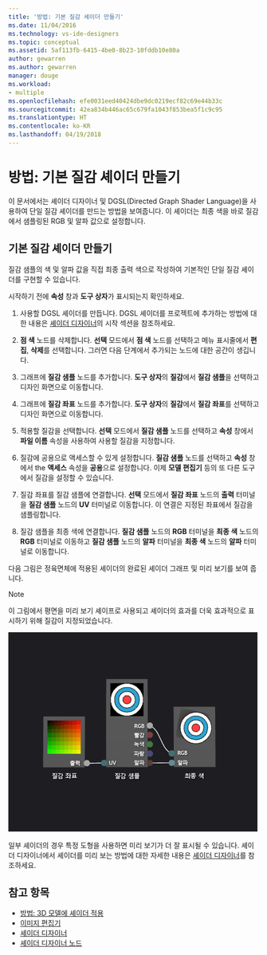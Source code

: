 ```yaml
---
title: '방법: 기본 질감 셰이더 만들기'
ms.date: 11/04/2016
ms.technology: vs-ide-designers
ms.topic: conceptual
ms.assetid: 5af113fb-6415-4be0-8b23-10fddb10e80a
author: gewarren
ms.author: gewarren
manager: douge
ms.workload:
- multiple
ms.openlocfilehash: efe0031eed40424dbe9dc0219ecf82c69e44b33c
ms.sourcegitcommit: 42ea834b446ac65c679fa1043f853bea5f1c9c95
ms.translationtype: HT
ms.contentlocale: ko-KR
ms.lasthandoff: 04/19/2018
---
```

# <a name="how-to-create-a-basic-texture-shader"></a>방법: 기본 질감 셰이더 만들기

이 문서에서는 셰이더 디자이너 및 DGSL(Directed Graph Shader Language)을 사용하여 단일 질감 셰이더를 만드는 방법을 보여줍니다. 이 셰이더는 최종 색을 바로 질감에서 샘플링된 RGB 및 알파 값으로 설정합니다.

## <a name="create-a-basic-texture-shader"></a>기본 질감 셰이더 만들기

질감 샘플의 색 및 알파 값을 직접 최종 출력 색으로 작성하여 기본적인 단일 질감 셰이더를 구현할 수 있습니다.

시작하기 전에 **속성** 창과 **도구 상자**가 표시되는지 확인하세요.

1.  사용할 DGSL 셰이더를 만듭니다. DGSL 셰이더를 프로젝트에 추가하는 방법에 대한 내용은 [셰이더 디자이너](../designers/shader-designer.md)의 시작 섹션을 참조하세요.

2.  **점 색** 노드를 삭제합니다. **선택** 모드에서 **점 색** 노드를 선택하고 메뉴 표시줄에서 **편집**, **삭제**를 선택합니다. 그러면 다음 단계에서 추가되는 노드에 대한 공간이 생깁니다.

3.  그래프에 **질감 샘플** 노드를 추가합니다. **도구 상자**의 **질감**에서 **질감 샘플**을 선택하고 디자인 화면으로 이동합니다.

4.  그래프에 **질감 좌표** 노드를 추가합니다. **도구 상자**의 **질감**에서 **질감 좌표**를 선택하고 디자인 화면으로 이동합니다.

5.  적용할 질감을 선택합니다. **선택** 모드에서 **질감 샘플** 노드를 선택하고 **속성** 창에서 **파일 이름** 속성을 사용하여 사용할 질감을 지정합니다.

6.  질감에 공용으로 액세스할 수 있게 설정합니다. **질감 샘플** 노드를 선택하고 **속성** 창에서 the **액세스** 속성을 **공용**으로 설정합니다. 이제 **모델 편집기** 등의 또 다른 도구에서 질감을 설정할 수 있습니다.

7.  질감 좌표를 질감 샘플에 연결합니다. **선택** 모드에서 **질감 좌표** 노드의 **출력** 터미널을 **질감 샘플** 노드의 **UV** 터미널로 이동합니다. 이 연결은 지정된 좌표에서 질감을 샘플링합니다.

8.  질감 샘플을 최종 색에 연결합니다. **질감 샘플** 노드의 **RGB** 터미널을 **최종 색** 노드의 **RGB** 터미널로 이동하고 **질감 샘플** 노드의 **알파** 터미널을 **최종 색** 노드의 **알파** 터미널로 이동합니다.

다음 그림은 정육면체에 적용된 셰이더의 완료된 셰이더 그래프 및 미리 보기를 보여 줍니다.

> [!NOTE]
> 이 그림에서 평면을 미리 보기 셰이프로 사용되고 셰이더의 효과를 더욱 효과적으로 표시하기 위해 질감이 지정되었습니다.

![셰이더 그래프 및 효과 미리 보기](../designers/media/digit-texture-effect.png "Digit-Texture-Effect")

일부 셰이더의 경우 특정 도형을 사용하면 미리 보기가 더 잘 표시될 수 있습니다. 셰이더 디자이너에서 셰이더를 미리 보는 방법에 대한 자세한 내용은 [셰이더 디자이너](../designers/shader-designer.md)를 참조하세요.

## <a name="see-also"></a>참고 항목

- [방법: 3D 모델에 셰이더 적용](../designers/how-to-apply-a-shader-to-a-3-d-model.md)
- [이미지 편집기](../designers/image-editor.md)
- [셰이더 디자이너](../designers/shader-designer.md)
- [셰이더 디자이너 노드](../designers/shader-designer-nodes.md)
